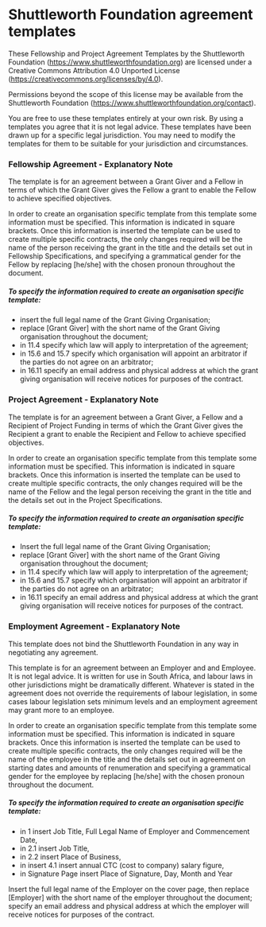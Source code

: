 # Shuttleworth Foundation agreement templates

These Fellowship and Project Agreement Templates by the Shuttleworth Foundation (https://www.shuttleworthfoundation.org) are licensed under a Creative Commons Attribution 4.0 Unported License (https://creativecommons.org/licenses/by/4.0).

Permissions beyond the scope of this license may be available from the Shuttleworth Foundation (https://www.shuttleworthfoundation.org/contact).

You are free to use these templates entirely at your own risk. By using a templates you agree that it is not legal advice. These templates have been drawn up for a specific legal jurisdiction. You may need to modify the templates for them to be suitable for your jurisdiction and circumstances.

### Fellowship Agreement - Explanatory Note

The template is for an agreement between a Grant Giver and a Fellow in terms of which the Grant Giver gives the Fellow a grant to enable the Fellow to achieve specified objectives.

In order to create an organisation specific template from this template some information must be specified. This information is indicated in square brackets. Once this information is inserted the template can be used to create multiple specific contracts, the only changes required will be the name of the person receiving the grant in the title and the details set out in Fellowship Specifications, and specifying a grammatical gender for the Fellow by replacing [he/she] with the chosen pronoun throughout the document.

##### To specify the information required to create an organisation specific template:

- insert the full legal name of the Grant Giving Organisation;
- replace [Grant Giver] with the short name of the Grant Giving organisation throughout the document;
- in 11.4 specify which law will apply to interpretation of the agreement;
- in 15.6 and 15.7 specify which organisation will appoint an arbitrator if the parties do not agree on an arbitrator;
- in 16.11 specify an email address and physical address at which the grant giving organisation will receive notices for purposes of the contract.

### Project Agreement - Explanatory Note

The template is for an agreement between a Grant Giver, a Fellow and a Recipient of Project Funding in terms of which the Grant Giver gives the Recipient a grant to enable the Recipient and Fellow to achieve specified objectives.

In order to create an organisation specific template from this template some information must be specified. This information is indicated in square brackets. Once this information is inserted the template can be used to create multiple specific contracts, the only changes required will be the name of the Fellow and the legal person receiving the grant in the title and the details set out in the Project Specifications.

##### To specify the information required to create an organisation specific template:

- Insert the full legal name of the Grant Giving Organisation;
- replace [Grant Giver] with the short name of the Grant Giving organisation throughout the document;
- in 11.4 specify which law will apply to interpretation of the agreement;
- in 15.6 and 15.7 specify which organisation will appoint an arbitrator if the parties do not agree on an arbitrator;
- in 16.11 specify an email address and physical address at which the grant giving organisation will receive notices for purposes of the contract.

### Employment Agreement - Explanatory Note

This template does not bind the Shuttleworth Foundation in any way in negotiating any agreement.

This template is for an agreement between an Employer and and Employee. It is not legal advice. It is written for use in South Africa, and labour laws in other jurisdictions might be dramatically different. Whatever is stated in the agreement does not override the requirements of labour legislation, in some cases labour legislation sets minimum levels and an employment agreement may grant more to an employee.

In order to create an organisation specific template from this template some information must be specified. This information is indicated in square brackets. Once this information is inserted the template can be used to create multiple specific contracts, the only changes required will be the name of the employee in the title and the details set out in agreement on starting dates and amounts of renumeration and specifying a grammatical gender for the employee by replacing [he/she] with the chosen pronoun throughout the document.

##### To specify the information required to create an organisation specific template:

- in 1 insert Job Title, Full Legal Name of Employer and Commencement Date,
- in 2.1 insert Job Title,
- in 2.2 insert Place of Business,
- in insert 4.1 insert annual CTC (cost to company) salary figure,
- in Signature Page insert Place of Signature, Day, Month and Year


Insert the full legal name of the Employer on the cover page, then replace [Employer] with the short name of the employer throughout the document; specify an email address and physical address at which the employer will receive notices for purposes of the contract.
